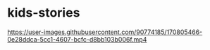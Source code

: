 # kids-stories
https://user-images.githubusercontent.com/90774185/170805466-0e28ddca-5cc1-4607-bcfc-d8bb103b006f.mp4
